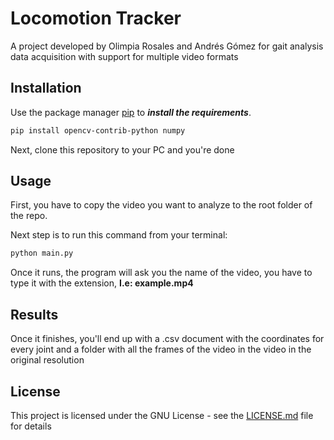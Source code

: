 # Locomotion Tracker

A project developed by Olimpia Rosales and Andrés Gómez for gait analysis data acquisition with support for multiple video formats

## Installation

Use the package manager [pip](https://pip.pypa.io/en/stable/) to ***install the requirements***.

```bash
pip install opencv-contrib-python numpy
```
Next, clone this repository to your PC and you're done

## Usage

First, you have to copy the video you want to analyze to the root folder of the repo.

Next step is to run this command from your terminal:
```bash
python main.py
```
Once it runs, the program will ask you the name of the video, you have to type it with the extension, **I.e: example.mp4**

## Results
Once it finishes, you'll end up with a .csv document with the coordinates for every joint and a folder with all the frames of the video in the video in the original resolution

## License
This project is licensed under the GNU License - see the [LICENSE.md](LICENSE.md) file for details
